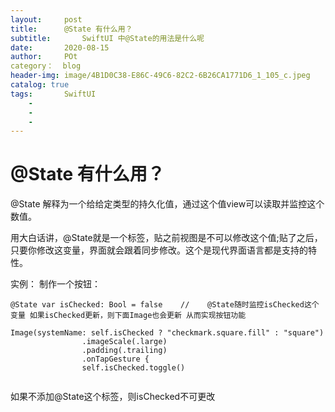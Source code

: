 ```yaml
---  
layout:     post
title:      @State 有什么用？
subtitle:       SwiftUI 中@State的用法是什么呢
date:       2020-08-15
author:     POt
category：  blog
header-img: image/4B1D0C38-E86C-49C6-82C2-6B26CA1771D6_1_105_c.jpeg
catalog: true
tags:       SwiftUI
    -   
    -   
    -   
---
```


# @State 有什么用？
@State 解释为一个给给定类型的持久化值，通过这个值view可以读取并监控这个数值。

用大白话讲，@State就是一个标签，贴之前视图是不可以修改这个值;贴了之后，只要你修改这变量，界面就会跟着同步修改。这个是现代界面语言都是支持的特性。

实例：
制作一个按钮：

```
@State var isChecked: Bool = false    //    @State随时监控isChecked这个变量 如果isChecked更新，则下面Image也会更新 从而实现按钮功能

Image(systemName: self.isChecked ? "checkmark.square.fill" : "square")
                .imageScale(.large)
                .padding(.trailing)
                .onTapGesture {
                self.isChecked.toggle()
                
```

如果不添加@State这个标签，则isChecked不可更改
